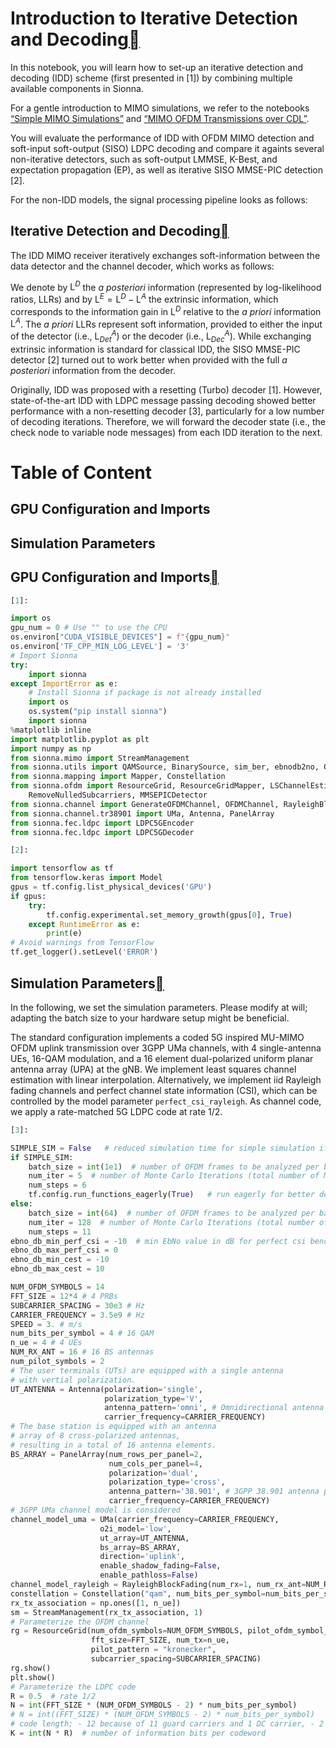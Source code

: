 # Introduction to Iterative Detection and Decoding<a class="headerlink" href="https://nvlabs.github.io/sionna/examples/Introduction_to_Iterative_Detection_and_Decoding.html#Introduction-to-Iterative-Detection-and-Decoding" title="Permalink to this headline"></a>
    
In this notebook, you will learn how to set-up an iterative detection and decoding (IDD) scheme (first presented in [1]) by combining multiple available components in Sionna.
    
For a gentle introduction to MIMO simulations, we refer to the notebooks <a class="reference external" href="https://nvlabs.github.io/sionna/examples/Simple_MIMO_Simulation.html">“Simple MIMO Simulations”</a> and <a class="reference external" href="https://nvlabs.github.io/sionna/examples/MIMO_OFDM_Transmissions_over_CDL.html">“MIMO OFDM Transmissions over CDL”</a>.
    
You will evaluate the performance of IDD with OFDM MIMO detection and soft-input soft-output (SISO) LDPC decoding and compare it againts several non-iterative detectors, such as soft-output LMMSE, K-Best, and expectation propagation (EP), as well as iterative SISO MMSE-PIC detection [2].
    
For the non-IDD models, the signal processing pipeline looks as follows:
    

## Iterative Detection and Decoding<a class="headerlink" href="https://nvlabs.github.io/sionna/examples/Introduction_to_Iterative_Detection_and_Decoding.html#Iterative-Detection-and-Decoding" title="Permalink to this headline"></a>
    
The IDD MIMO receiver iteratively exchanges soft-information between the data detector and the channel decoder, which works as follows:
    
    
We denote by $\mathrm{L}^{D}$ the <em>a posteriori</em> information (represented by log-likelihood ratios, LLRs) and by $\mathrm{L}^{E} = \mathrm{L}^{D} - \mathrm{L}^{A}$ the extrinsic information, which corresponds to the information gain in $\mathrm{L}^{D}$ relative to the <em>a priori</em> information $\mathrm{L}^{A}$. The <em>a priori</em> LLRs represent soft information, provided to either the input of the detector (i.e., $\mathrm{L}^{A}_{Det}$) or the decoder (i.e.,
$\mathrm{L}^{A}_{Dec}$). While exchanging extrinsic information is standard for classical IDD, the SISO MMSE-PIC detector [2] turned out to work better when provided with the full <em>a posteriori</em> information from the decoder.
    
Originally, IDD was proposed with a resetting (Turbo) decoder [1]. However, state-of-the-art IDD with LDPC message passing decoding showed better performance with a non-resetting decoder [3], particularly for a low number of decoding iterations. Therefore, we will forward the decoder state (i.e., the check node to variable node messages) from each IDD iteration to the next.

# Table of Content
## GPU Configuration and Imports
## Simulation Parameters
  
  

## GPU Configuration and Imports<a class="headerlink" href="https://nvlabs.github.io/sionna/examples/Introduction_to_Iterative_Detection_and_Decoding.html#GPU-Configuration-and-Imports" title="Permalink to this headline"></a>

```python
[1]:
```

```python
import os
gpu_num = 0 # Use "" to use the CPU
os.environ["CUDA_VISIBLE_DEVICES"] = f"{gpu_num}"
os.environ['TF_CPP_MIN_LOG_LEVEL'] = '3'
# Import Sionna
try:
    import sionna
except ImportError as e:
    # Install Sionna if package is not already installed
    import os
    os.system("pip install sionna")
    import sionna
%matplotlib inline
import matplotlib.pyplot as plt
import numpy as np
from sionna.mimo import StreamManagement
from sionna.utils import QAMSource, BinarySource, sim_ber, ebnodb2no, QAMSource, expand_to_rank
from sionna.mapping import Mapper, Constellation
from sionna.ofdm import ResourceGrid, ResourceGridMapper, LSChannelEstimator, LinearDetector, KBestDetector, EPDetector, \
    RemoveNulledSubcarriers, MMSEPICDetector
from sionna.channel import GenerateOFDMChannel, OFDMChannel, RayleighBlockFading, gen_single_sector_topology
from sionna.channel.tr38901 import UMa, Antenna, PanelArray
from sionna.fec.ldpc import LDPC5GEncoder
from sionna.fec.ldpc import LDPC5GDecoder
```
```python
[2]:
```

```python
import tensorflow as tf
from tensorflow.keras import Model
gpus = tf.config.list_physical_devices('GPU')
if gpus:
    try:
        tf.config.experimental.set_memory_growth(gpus[0], True)
    except RuntimeError as e:
        print(e)
# Avoid warnings from TensorFlow
tf.get_logger().setLevel('ERROR')
```

## Simulation Parameters<a class="headerlink" href="https://nvlabs.github.io/sionna/examples/Introduction_to_Iterative_Detection_and_Decoding.html#Simulation-Parameters" title="Permalink to this headline"></a>
    
In the following, we set the simulation parameters. Please modify at will; adapting the batch size to your hardware setup might be beneficial.
    
The standard configuration implements a coded 5G inspired MU-MIMO OFDM uplink transmission over 3GPP UMa channels, with 4 single-antenna UEs, 16-QAM modulation, and a 16 element dual-polarized uniform planar antenna array (UPA) at the gNB. We implement least squares channel estimation with linear interpolation. Alternatively, we implement iid Rayleigh fading channels and perfect channel state information (CSI), which can be controlled by the model parameter `perfect_csi_rayleigh`. As channel
code, we apply a rate-matched 5G LDPC code at rate 1/2.

```python
[3]:
```

```python
SIMPLE_SIM = False   # reduced simulation time for simple simulation if set to True
if SIMPLE_SIM:
    batch_size = int(1e1)  # number of OFDM frames to be analyzed per batch
    num_iter = 5  # number of Monte Carlo Iterations (total number of Monte Carlo trials is num_iter*batch_size)
    num_steps = 6
    tf.config.run_functions_eagerly(True)   # run eagerly for better debugging
else:
    batch_size = int(64)  # number of OFDM frames to be analyzed per batch
    num_iter = 128  # number of Monte Carlo Iterations (total number of Monte Carlo trials is num_iter*batch_size)
    num_steps = 11
ebno_db_min_perf_csi = -10  # min EbNo value in dB for perfect csi benchmarks
ebno_db_max_perf_csi = 0
ebno_db_min_cest = -10
ebno_db_max_cest = 10

NUM_OFDM_SYMBOLS = 14
FFT_SIZE = 12*4 # 4 PRBs
SUBCARRIER_SPACING = 30e3 # Hz
CARRIER_FREQUENCY = 3.5e9 # Hz
SPEED = 3. # m/s
num_bits_per_symbol = 4 # 16 QAM
n_ue = 4 # 4 UEs
NUM_RX_ANT = 16 # 16 BS antennas
num_pilot_symbols = 2
# The user terminals (UTs) are equipped with a single antenna
# with vertial polarization.
UT_ANTENNA = Antenna(polarization='single',
                     polarization_type='V',
                     antenna_pattern='omni', # Omnidirectional antenna pattern
                     carrier_frequency=CARRIER_FREQUENCY)
# The base station is equipped with an antenna
# array of 8 cross-polarized antennas,
# resulting in a total of 16 antenna elements.
BS_ARRAY = PanelArray(num_rows_per_panel=2,
                      num_cols_per_panel=4,
                      polarization='dual',
                      polarization_type='cross',
                      antenna_pattern='38.901', # 3GPP 38.901 antenna pattern
                      carrier_frequency=CARRIER_FREQUENCY)
# 3GPP UMa channel model is considered
channel_model_uma = UMa(carrier_frequency=CARRIER_FREQUENCY,
                    o2i_model='low',
                    ut_array=UT_ANTENNA,
                    bs_array=BS_ARRAY,
                    direction='uplink',
                    enable_shadow_fading=False,
                    enable_pathloss=False)
channel_model_rayleigh = RayleighBlockFading(num_rx=1, num_rx_ant=NUM_RX_ANT, num_tx=n_ue, num_tx_ant=1)
constellation = Constellation("qam", num_bits_per_symbol=num_bits_per_symbol)
rx_tx_association = np.ones([1, n_ue])
sm = StreamManagement(rx_tx_association, 1)
# Parameterize the OFDM channel
rg = ResourceGrid(num_ofdm_symbols=NUM_OFDM_SYMBOLS, pilot_ofdm_symbol_indices = [2, 11],
                  fft_size=FFT_SIZE, num_tx=n_ue,
                  pilot_pattern = "kronecker",
                  subcarrier_spacing=SUBCARRIER_SPACING)
rg.show()
plt.show()
# Parameterize the LDPC code
R = 0.5  # rate 1/2
N = int(FFT_SIZE * (NUM_OFDM_SYMBOLS - 2) * num_bits_per_symbol)
# N = int((FFT_SIZE) * (NUM_OFDM_SYMBOLS - 2) * num_bits_per_symbol)
# code length; - 12 because of 11 guard carriers and 1 DC carrier, - 2 becaues of 2 pilot symbols
K = int(N * R)  # number of information bits per codeword

```

